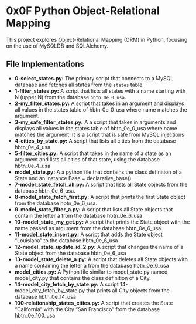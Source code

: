 # 0x0F Python Object-Relational Mapping

This project explores Object-Relational Mapping (ORM) in Python, focusing on the use of MySQLDB and SQLAlchemy.

## File Implementations

- **0-select_states.py:** The primary script that connects to a MySQL database and fetches all states from the `states` table.
- **1-filter_states.py:** A script that lists all states with a name starting 
with N (upper N) from the database `hbtn_0e_0_usa`.
- **2-my_filter_states.py:** A script that takes in an argument and displays all values in the states table of hbtn_0e_0_usa where name matches the argument.
- **3-my_safe_filter_states.py:** A a script that takes in arguments and displays all values in the states table of hbtn_0e_0_usa where name matches the argument. It is a script that is safe from MySQL injections
- **4-cities_by_state.py:** A script that lists all cities from the database hbtn_0e_4_usa
- **5-filter_cities.py:** A script that takes in the name of a state as an argument and lists all cities of that state, using the database hbtn_0e_4_usa
- **model_state.py:** A a python file that contains the class definition of a State and an instance Base = declarative_base()
- **7-model_state_fetch_all.py:** A script that lists all State objects from the database hbtn_0e_6_usa.
- **8-model_state_fetch_first.py:** A script that prints the first State object from the database hbtn_0e_6_usa.
- **9-model_state_filter_a.py:** A script that lists all State objects that contain the letter a from the database hbtn_0e_6_usa
- **10-model_state_my_get.py:** A script that prints the State object with the name passed as argument from the database hbtn_0e_6_usa.
- **11-model_state_insert.py:** A script that adds the State object “Louisiana” to the database hbtn_0e_6_usa
- **12-model_state_update_id_2.py:** A script that changes the name of a State object from the database hbtn_0e_6_usa
- **13-model_state_delete_a.py:** A script that deletes all State objects with a name containing the letter a from the database hbtn_0e_6_usa
- **model_cities.py:** A Python file similar to model_state.py named model_city.py that contains the class definition of a City.
- **14-model_city_fetch_by_state.py:** A  script 14-model_city_fetch_by_state.py that prints all City objects from the database hbtn_0e_14_usa
- **100-relationship_states_cities.py:** A script that creates the State “California” with the City “San Francisco” from the database hbtn_0e_100_usa